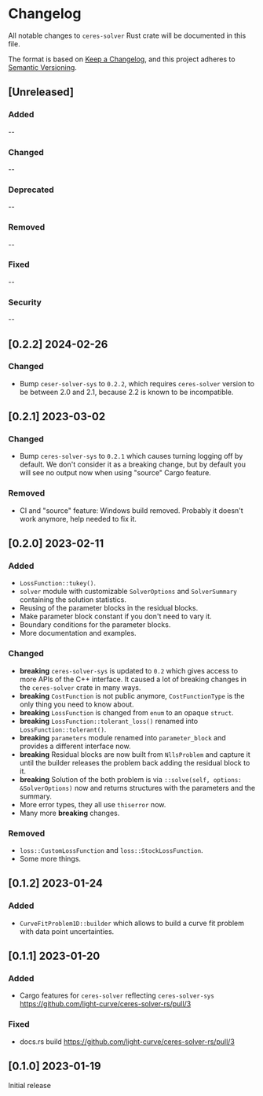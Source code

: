 # Changelog

All notable changes to `ceres-solver` Rust crate will be documented in this file.

The format is based on [Keep a Changelog](https://keepachangelog.com/en/1.0.0/),
and this project adheres to [Semantic Versioning](https://semver.org/spec/v2.0.0.html).

## [Unreleased]

### Added

--

### Changed

--

### Deprecated

--

### Removed

--

### Fixed

--

### Security

--

## [0.2.2] 2024-02-26

### Changed

- Bump `ceser-solver-sys` to `0.2.2`, which requires `ceres-solver` version to be between 2.0 and 2.1, because 2.2 is known to be incompatible.

## [0.2.1] 2023-03-02

### Changed

- Bump `ceres-solver-sys` to `0.2.1` which causes turning logging off by default. We don't consider it as a breaking change, but by default you will see no output now when using "source" Cargo feature.

### Removed

- CI and "source" feature: Windows build removed. Probably it doesn't work anymore, help needed to fix it.

## [0.2.0] 2023-02-11

### Added

- `LossFunction::tukey()`.
- `solver` module with customizable `SolverOptions` and `SolverSummary` containing the solution statistics.
- Reusing of the parameter blocks in the residual blocks.
- Make parameter block constant if you don't need to vary it.
- Boundary conditions for the parameter blocks.
- More documentation and examples.

### Changed

- **breaking** `ceres-solver-sys` is updated to `0.2` which gives access to more APIs of the C++ interface. It caused a lot of breaking changes in the `ceres-solver` crate in many ways.
- **breaking** `CostFunction` is not public anymore, `CostFunctionType` is the only thing you need to know about.
- **breaking** `LossFunction` is changed from `enum` to an opaque `struct`.
- **breaking** `LossFunction::tolerant_loss()` renamed into `LossFunction::tolerant()`.
- **breaking** `parameters` module renamed into `parameter_block` and provides a different interface now.
- **breaking** Residual blocks are now built from `NllsProblem` and capture it until the builder releases the problem back adding the residual block to it.
- **breaking** Solution of the both problem is via `::solve(self, options: &SolverOptions)` now and returns structures with the parameters and the summary.
- More error types, they all use `thiserror` now.
- Many more **breaking** changes.

### Removed

- `loss::CustomLossFunction` and `loss::StockLossFunction`.
- Some more things.

## [0.1.2] 2023-01-24

### Added

- `CurveFitProblem1D::builder` which allows to build a curve fit problem with data point uncertainties.

## [0.1.1] 2023-01-20

### Added

- Cargo features for `ceres-solver` reflecting `ceres-solver-sys` https://github.com/light-curve/ceres-solver-rs/pull/3


### Fixed

- docs.rs build https://github.com/light-curve/ceres-solver-rs/pull/3

## [0.1.0] 2023-01-19

Initial release
